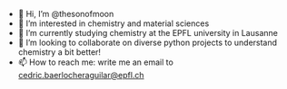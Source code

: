 - 👋 Hi, I’m @thesonofmoon
- 👀 I’m interested in chemistry and material sciences
- 🌱 I’m currently studying chemistry at the EPFL university in Lausanne
- 💞️ I’m looking to collaborate on diverse python projects to understand chemistry a bit better!
- 📫 How to reach me: write me an email to cedric.baerlocheraguilar@epfl.ch
